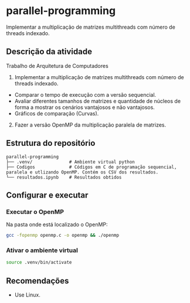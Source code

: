 # parallel-programming
Implementar a multiplicação de matrizes multithreads com número de threads indexado.

## Descrição da atividade
Trabalho de Arquitetura de Computadores

1.  Implementar a multiplicação de matrizes multithreads com número de threads indexado. 
* Comparar o tempo de execução com a versão sequencial.
* Avaliar diferentes tamanhos de matrizes e quantidade de núcleos de forma a mostrar os cenários vantajosos e não vantajosos.
* Gráficos de comparação (Curvas).

2.  Fazer a versão OpenMP da multiplicação paralela de matrizes.

## Estrutura do repositório

```
parallel-programming
├── .venv/              # Ambiente virtual python
├── Codigos             # Códigos em C de programação sequencial, paralela e utlizando OpenMP. Contém os CSV dos resultados.
└── resultados.ipynb    # Resultados obtidos
```

## Configurar e executar

### Executar o OpenMP
Na pasta onde está localizado o OpenMP:
```bash
gcc -fopenmp openmp.c -o openmp && ./openmp
```

### Ativar o ambiente virtual
```bash
source .venv/bin/activate
```

## Recomendações

* Use Linux.